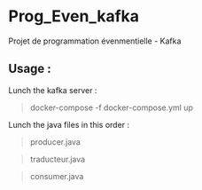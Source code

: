 # Prog_Even_kafka
Projet de programmation évenmentielle - Kafka 

## Usage :

Lunch the kafka server :
> docker-compose -f docker-compose.yml up


Lunch the java files in this order :
>producer.java

>traducteur.java

>consumer.java
